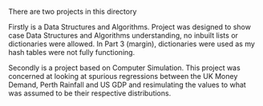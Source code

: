 There are two projects in this directory

Firstly is a Data Structures and Algorithms.
Project was designed to show case Data Structures and Algorithms understanding, no inbuilt lists or dictionaries were allowed.
In Part 3 (margin), dictionaries were used as my hash tables were not fully functioning.

Secondly is a project based on Computer Simulation.
This project was concerned at looking at spurious regressions between the UK Money Demand, Perth Rainfall and US GDP and resimulating the values to what was assumed to be their respective distributions.
